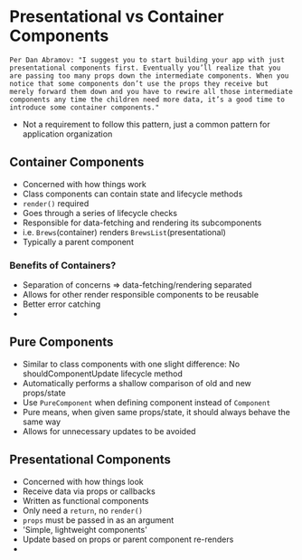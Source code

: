 # Presentational vs Container Components

`Per Dan Abramov: "I suggest you to start building your app with just presentational components first. Eventually you’ll realize that you are passing too many props down the intermediate components. When you notice that some components don’t use the props they receive but merely forward them down and you have to rewire all those intermediate components any time the children need more data, it’s a good time to introduce some container components."`

- Not a requirement to follow this pattern, just a common pattern for application organization


## Container Components

- Concerned with how things work
- Class components can contain state and lifecycle methods
- `render()` required
- Goes through a series of lifecycle checks
- Responsible for data-fetching and rendering its subcomponents
- i.e. `Brews`(container) renders `BrewsList`(presentational)
- Typically a parent component


### Benefits of Containers?

- Separation of concerns => data-fetching/rendering separated
- Allows for other render responsible components to be reusable
- Better error catching
- 

## Pure Components

- Similar to class components with one slight difference: No shouldComponentUpdate lifecycle method
- Automatically performs a shallow comparison of old and new props/state
- Use `PureComponent` when defining component instead of `Component`
- Pure means, when given same props/state, it should always behave the same way
- Allows for unnecessary updates to be avoided  

## Presentational Components

- Concerned with how things look
- Receive data via props or callbacks
- Written as functional components
- Only need a `return`, no `render()`
- `props` must be passed in as an argument 
- 'Simple, lightweight components' 
- Update based on props or parent component re-renders
- 